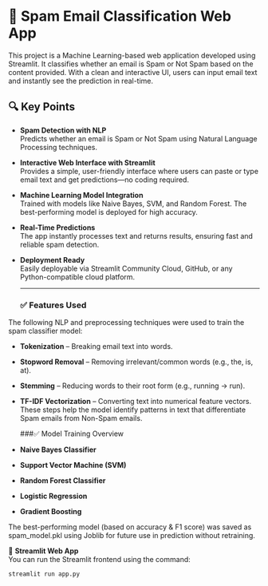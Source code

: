 # 📧 Spam Email Classification Web App

This project is a Machine Learning-based web application developed using Streamlit. It classifies whether an email is Spam or Not Spam based on the content provided. With a clean and interactive UI, users can input email text and instantly see the prediction in real-time.

## 🔍 Key Points

- **Spam Detection with NLP**  
  Predicts whether an email is Spam or Not Spam using Natural Language Processing techniques.

- **Interactive Web Interface with Streamlit**  
   Provides a simple, user-friendly interface where users can paste or type email text and get predictions—no coding required.

- **Machine Learning Model Integration**  
   Trained with models like Naive Bayes, SVM, and Random Forest. The best-performing model is deployed for high accuracy.

- **Real-Time Predictions**  
    The app instantly processes text and returns results, ensuring fast and reliable spam detection.

- **Deployment Ready**  
  Easily deployable via Streamlit Community Cloud, GitHub, or any Python-compatible cloud platform.

  ---
  
  ### ✅ Features Used

The following NLP and preprocessing techniques were used to train the spam classifier model:

- **Tokenization** – Breaking email text into words.
- **Stopword Removal** – Removing irrelevant/common words (e.g., the, is, at).  
- **Stemming** – Reducing words to their root form (e.g., running → run).  
- **TF-IDF Vectorization** – Converting text into numerical feature vectors.
These steps help the model identify patterns in text that differentiate Spam emails from Non-Spam emails.

  ###✅ Model Training Overview

- **Naive Bayes Classifier**  
- **Support Vector Machine (SVM)**  
- **Random Forest Classifier**  
- **Logistic Regression**  
- **Gradient Boosting**  

The best-performing model (based on accuracy & F1 score) was saved as spam_model.pkl using Joblib for future use in prediction without retraining.

🚀 **Streamlit Web App**  
You can run the Streamlit frontend using the command:  
```bash
streamlit run app.py

